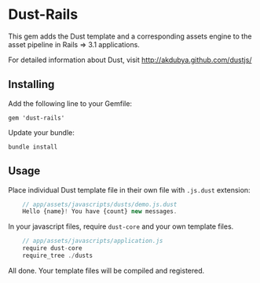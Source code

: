 # Dust-Rails

This gem adds the Dust template and a corresponding assets engine to the asset pipeline in Rails => 3.1 applications.

For detailed information about Dust, visit <http://akdubya.github.com/dustjs/>

## Installing

Add the following line to your Gemfile:

	gem 'dust-rails'

Update your bundle:

	bundle install

## Usage

Place individual Dust template file in their own file with `.js.dust` extension:

```javascript
	// app/assets/javascripts/dusts/demo.js.dust
	Hello {name}! You have {count} new messages.
```

In your javascript files, require `dust-core` and your own template files.

```javascript
	// app/assets/javascripts/application.js
	require dust-core
	require_tree ./dusts
```

All done. Your template files will be compiled and registered.
